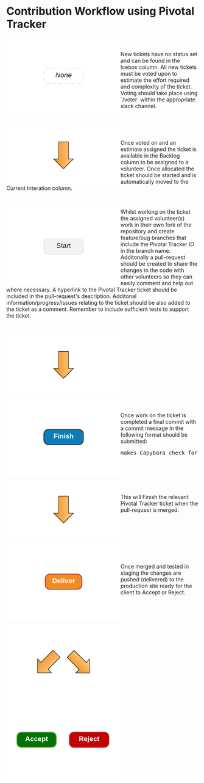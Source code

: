 # Contribution Workflow using Pivotal Tracker

<p><img vertical-align="middle" align="left"  src="images/pt_none_button.png"> 
<br/>
<br/>
New tickets have no status set and can be found in the Icebox column. All new tickets must be voted upon to estimate the effort required and complexity of the ticket.  Voting should take place using `/voter` within the appropriate slack channel.
</p>

<br clear="all" />
<p><img vertical-align="middle" align="left" src="images/pt_down_arrow_small.png">
<br/>
<br/>  
Once voted on and an estimate assigned the ticket is available in the Backlog column to be assigned to a volunteer.   Once allocated the ticket should be started and is automatically moved to the Current Interation column.
</p>
<br clear="all" />

<p><img vertical-align="middle" align="left" src="images/pt_start_button.png"> 
Whilst working on the ticket the assigned volunteer(s) work in their own fork of the repository and create feature/bug branches that include the Pivotal Tracker ID in the branch name. Additonally a pull-request should be created to share the changes to the code with other volunteers so they can easily comment and help out where necessary.  A hyperlink to the  Pivotal Tracker ticket should be included in the pull-request's description. Additonal information/progress/issues relating to the ticket should be also added to the ticket as a comment. Remember to include sufficient tests to support the ticket.
</p>

<br clear="all" />
<p><img vertical-align="middle" align="left" src="images/pt_down_arrow_small.png"></p>
<br clear="all" />

<p>
<img vertical-align="middle" align="left" src="images/pt_finish_button.png">
 <br/>
<br/>
Once work on the ticket is completed a final commit with a commit message in the following format should be submitted:
<pre>
makes Capybara check for visibility more robust [Finishes #112900047]
</pre> 
</p>

<br clear="all" />
<p><img vertical-align="middle" align="left" src="images/pt_down_arrow_small.png">
<br/>
<br/>
This will Finish the relevant Pivotal Tracker ticket when the pull-request is merged.
</p>
<br clear="all" />

<p>
<img vertical-align="middle" align="left" src="images/pt_deliver_button.png">
<br/>
<br/>
<br/>
Once merged and tested in staging the changes are pushed (delivered) to the production site ready for the client to Accept or Reject.
</p>

<br clear="all" />
<p><img vertical-align="middle" align="left" src="images/pt_down_arrow_split.png"></p>
<br clear="all" />

<img src="images/pt_accept_reject_buttons.png">
